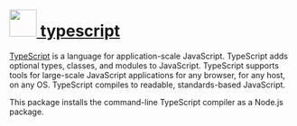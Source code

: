 # [<img src="https://cdn.jsdelivr.net/gh/chocolatey/chocolatey-coreteampackages@867a5eb4c37a563906cd2b31ef6e387466b7cdcc/icons/typescript.png" height="48" width="48" /> typescript](https://chocolatey.org/packages/typescript)

[TypeScript](https://www.typescriptlang.org/) is a language for application-scale JavaScript. TypeScript adds optional types, classes, and modules to JavaScript. TypeScript supports tools for large-scale JavaScript applications for any browser, for any host, on any OS. TypeScript compiles to readable, standards-based JavaScript.

This package installs the command-line TypeScript compiler as a Node.js package.

